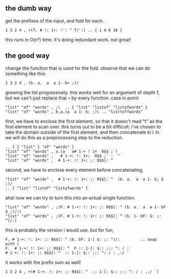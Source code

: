 ## the dumb way

get the prefixes of the input, and fold for each.

```
1 3 2 4 , +(f. # !: 1+: !': ^ f/':) .. { 1 4 6 10 }
```

this runs in O(n²) time. it's doing redundant work. not great!

## the good way

change the function that is used for the fold. observe that we can do something like this:

```
1 3 2 4 , (b. a.  a  a 1- b+ ;)/
```
growing the list progressively. this works well for an argument of depth 1, but we can't just replace that `+` by every function. case in point:

```
"list" "of" "words" , ;\  .. { "list" "listof" "listofwords" }
"list" "of" "words" , b.a.(a  a 1- b; ;)\ .. "listtoffwords"
```
first, we have to enclose the first element, so that it doesn't read "t" as the first element to scan over. this turns out to be a bit difficult: i've chosen to take the domain outside of the first element, and then concatenate `0]]` in. we will do this as a preprocessing step to the reduction.

```
.. { { "list" } "of" "words" }
"list" "of" "words" , a.(a   a# 1-+ ! 1+  0$$ ;`)
"list" "of" "words" ,   # 1-+: !: 1+:  0$$ ;` :  ^
"list" "of" "words" ,  # 1-+: !: 1+: ;: 0$$[: ^
```
second, we have to enclose every element before concatenating,

```
"list" "of" "words" ,  # 1-+: !: 1+: ;: 0$$[: ^  (b. a.  a  a 1- b; $ ;)/
.. { "list" "listof" "listofwords" }
```
aha! now we can try to turn this into an actual single function.

```
"list" "of" "words" , ;(F. # 1-+: !: 1+: ;: 0$$[: ^ (b. a.  a  a 1- bF $ ;)/:)
"list" "of" "words" , ;(F. # 1-+: !: 1+: ;: 0$$[: ^ (b. 1- bF: $: ;: ^)/:)
```
this is probably the version i would use. but for fun,
```
F. # 1-+: !: 1+: ;: 0$$[: ^ (b. bF: 1-[ $: ;: ^)/:         .. swap with [
F.  # 1-+: !: 1+: ;: 0$$[: ^  F :: 1-[: $:: ;:: ^: / :     
# 1-+: !: 1+: ;: 0$$[: ^  :: 1-[: $:: ;:: ^: / : ,:/ `
```
it works with the prefix sum as well!
```
1 3 2 4 , +(# 1-+: !: 1+: ;: 0$$[: ^  :: 1-[: $:: ;:: ^: / : ,:/ `)
```